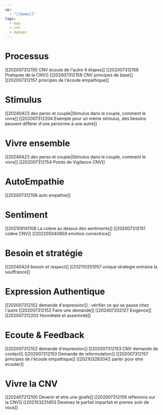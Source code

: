 ```yaml
---
up:
  - "[[Home]]"
tags:
  - map
  - cnv
  - mymaps
---
```

# Processus
[[202007312155 CNV ecoute de l'autre 4 étapes]]
[[202007312156 Pratiques de la CNV]]
[[202007312158 CNV principes de base]]
[[202007312157 principes de l'écoute empathique]]
# Stimulus
[[20240423 dev perso et couple|Stimulus dans le couple, comment le vivre]]
[[202007312204 Exemple pour un même stimulus, des besoins peuvent différer d'une personne à une autre]]
# Vivre ensemble 
[[20240423 dev perso et couple|Stimulus dans le couple, comment le vivre]]
[[202007312154 Points de Vigilance CNV]]

# AutoEmpathie
 [[202007312156 auto empathie]]
# Sentiment
[[202109141108 La colere au dessus des sentiments]]
[[202007312151 colère CNV]]
[[202205040859 emotion correctrice]]
# Besoin et stratégie
[[20240424 besoin et respect]]
[[202110251057 unique strategie entraine la souffrance]]

# Expression Authentique
[[202007312152 demande d'expression]] : vérifier ce qui se passe chez l'autre
[[202007312152 Faire une demande]]
[[202407202127 Exigence]]
[[202007312202 Honnêteté et assertivité]]

# Ecoute & Feedback
[[202007312152 demande d'expression]]
[[202007312153 CNV demande de contact]]
[[202007312153 Demande de reformulation]]
[[202007312157 principes de l'écoute empathique]]
[[202103282042 parler pour etre ecouter]]

# Vivre la CNV
[[202407212100 Devenir et etre une girafe]]
[[202007312159 réflexions sur la CNV]]
[[202103231453 Devenez le parfait imparfait et prenez soin de vous]]
